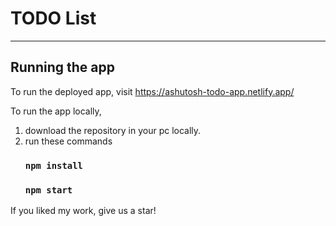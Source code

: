 # TODO List
---
## Running the app

To run the deployed app, visit https://ashutosh-todo-app.netlify.app/

To run the app locally, 

1.  download the repository in your pc locally.
2.  run these commands
    ### `npm install`
    ### `npm start`
    
If you liked my work, give us a star!
